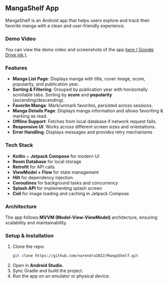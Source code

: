 ## MangaShelf App

MangaShelf is an Android app that helps users explore and track their favorite manga with a clean and user-friendly experience.

### Demo Video
You can view the demo video and screenshots of the app [here ( Google Drive ink )](https://drive.google.com/drive/folders/1VR3VZFec9iVCg1Pv16_Zoc1PS5zHxcbq?usp=sharing).

### Features
-  **Manga List Page**: Displays manga with title, cover image, score, popularity, and publication year.
-  **Sorting & Filtering**: Grouped by publication year with horizontally scrollable tabs. Sorting by **score** and **popularity** (ascending/descending).
-  **Favorite Manga**: Mark/unmark favorites, persisted across sessions.
-  **Manga Details Page**: Displays manga information and allows favoriting & marking as read.
-  **Offline Support**: Fetches from local database if network request fails.
-  **Responsive UI**: Works across different screen sizes and orientations.
-  **Error Handling**: Displays messages and provides retry mechanisms

### Tech Stack
- **Kotlin** + **Jetpack Compose** for modern UI
- **Room Database** for local storage
- **Retrofit** for API calls
- **ViewModel + Flow** for state management
- **Hilt** for dependency injection
- **Coroutines** for background tasks and concurrency
- **Splash API** for implementing splash screen
- **Coil** for image loading and caching in Jetpack Compose

### Architecture
The app follows **MVVM (Model-View-ViewModel)** architecture, ensuring scalability and maintainability.

### Setup & Installation
1. Clone the repo:
   ```sh
   git clone https://github.com/narendra1022/MangaShelf.git
   ```
2. Open in **Android Studio**.
3. Sync Gradle and build the project.
4. Run the app on an emulator or physical device.

